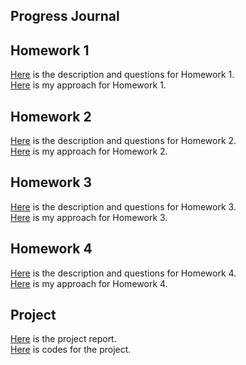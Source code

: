 
## Progress Journal
## Homework 1
[Here](files/HW1.pdf) is the description and questions for Homework 1.<br>
[Here](files/HW1.html) is my approach for Homework 1.

## Homework 2
[Here](files/HW2.pdf) is the description and questions for Homework 2.<br>
[Here](files/HW2.html) is my approach for Homework 2.

## Homework 3
[Here](files/HW3.pdf) is the description and questions for Homework 3.<br>
[Here](files/HW3.html) is my approach for Homework 3.

## Homework 4
[Here](files/HW4.pdf) is the description and questions for Homework 4.<br>
[Here](files/HW4.html) is my approach for Homework 4.

## Project
[Here](files/project_report.html) is the project report.<br>
[Here](files/project_code.ipynb) is codes for the project.
